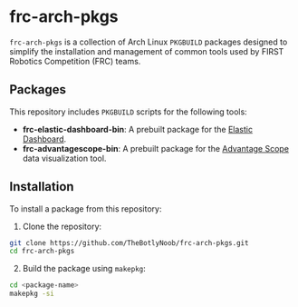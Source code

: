 # frc-arch-pkgs

`frc-arch-pkgs` is a collection of Arch Linux `PKGBUILD` packages designed to simplify the installation and management of common tools used by FIRST Robotics Competition (FRC) teams.

## Packages

This repository includes `PKGBUILD` scripts for the following tools:

-   **frc-elastic-dashboard-bin**: A prebuilt package for the [Elastic Dashboard](https://github.com/Gold872/elastic-dashboard).
-   **frc-advantagescope-bin**: A prebuilt package for the [Advantage Scope](https://docs.advantagescope.org/) data visualization tool.

## Installation

To install a package from this repository:

1. Clone the repository:

```bash
git clone https://github.com/TheBotlyNoob/frc-arch-pkgs.git
cd frc-arch-pkgs
```

2. Build the package using `makepkg`:

```bash
cd <package-name>
makepkg -si
```
